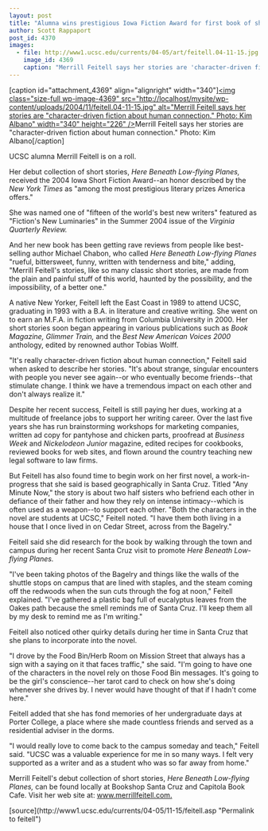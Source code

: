 ```yaml
---
layout: post
title: "Alumna wins prestigious Iowa Fiction Award for first book of short stories"
author: Scott Rappaport
post_id: 4370
images:
  - file: http://www1.ucsc.edu/currents/04-05/art/feitell.04-11-15.jpg
    image_id: 4369
    caption: "Merrill Feitell says her stories are 'character-driven fiction about human connection.' Photo: Kim Albano"
---
```


[caption id="attachment_4369" align="alignright" width="340"]<a href="http://localhost/mysite/wp-content/uploads/2004/11/feitell.04-11-15.jpg"><img class="size-full wp-image-4369" src="http://localhost/mysite/wp-content/uploads/2004/11/feitell.04-11-15.jpg" alt="Merrill Feitell says her stories are "character-driven fiction about human connection." Photo: Kim Albano" width="340" height="226" /></a>Merrill Feitell says her stories are "character-driven fiction about human connection." Photo: Kim Albano[/caption]
<a name="content" id="content"></a>
<p>
  UCSC alumna Merrill Feitell is on a roll.
</p>
<p>
  Her debut collection of short stories, <i>Here Beneath Low-flying Planes,</i> received the 2004 Iowa Short Fiction Award--an honor described by the <i>New York Times</i> as "among the most prestigious literary prizes America offers."
</p>
<p>
  She was named one of "fifteen of the world's best new writers" featured as "Fiction's New Luminaries" in the Summer 2004 issue of the <i>Virginia Quarterly Review.</i>
</p>
<p>
  And her new book has been getting rave reviews from people like best-selling author Michael Chabon, who called <i>Here Beneath Low-flying Planes</i> "rueful, bittersweet, funny, written with tenderness and bite," adding, "Merrill Feitell's stories, like so many classic short stories, are made from the plain and painful stuff of this world, haunted by the possibility, and the impossibility, of a better one."
</p>
<p>
  A native New Yorker, Feitell left the East Coast in 1989 to attend UCSC, graduating in 1993 with a B.A. in literature and creative writing. She went on to earn an M.F.A. in fiction writing from Columbia University in 2000. Her short stories soon began appearing in various publications such as <i>Book Magazine, Glimmer Train,</i> and the <i>Best New American Voices 2000</i> anthology, edited by renowned author Tobias Wolff.
</p>
<p>
  "It's really character-driven fiction about human connection," Feitell said when asked to describe her stories. "It's about strange, singular encounters with people you never see again--or who eventually become friends--that stimulate change. I think we have a tremendous impact on each other and don't always realize it."
</p>
<p>
  Despite her recent success, Feitell is still paying her dues, working at a multitude of freelance jobs to support her writing career. Over the last five years she has run brainstorming workshops for marketing companies, written ad copy for pantyhose and chicken parts, proofread at <i>Business Week</i> and <i>Nickelodeon Junior</i> magazine, edited recipes for cookbooks, reviewed books for web sites, and flown around the country teaching new legal software to law firms.
</p>
<p>
  But Feitell has also found time to begin work on her first novel, a work-in-progress that she said is based geographically in Santa Cruz. Titled "Any Minute Now," the story is about two half sisters who befriend each other in defiance of their father and how they rely on intense intimacy--which is often used as a weapon--to support each other. "Both the characters in the novel are students at UCSC," Feitell noted. "I have them both living in a house that I once lived in on Cedar Street, across from the Bagelry."
</p>
<p>
  Feitell said she did research for the book by walking through the town and campus during her recent Santa Cruz visit to promote <i>Here Beneath Low-flying Planes.</i>
</p>
<p>
  "I've been taking photos of the Bagelry and things like the walls of the shuttle stops on campus that are lined with staples, and the steam coming off the redwoods when the sun cuts through the fog at noon," Feitell explained. "I've gathered a plastic bag full of eucalyptus leaves from the Oakes path because the smell reminds me of Santa Cruz. I'll keep them all by my desk to remind me as I'm writing."
</p>
<p>
  Feitell also noticed other quirky details during her time in Santa Cruz that she plans to incorporate into the novel.
</p>
<p>
  "I drove by the Food Bin/Herb Room on Mission Street that always has a sign with a saying on it that faces traffic," she said. "I'm going to have one of the characters in the novel rely on those Food Bin messages. It's going to be the girl's conscience--her tarot card to check on how she's doing whenever she drives by. I never would have thought of that if I hadn't come here."
</p>
<p>
  Feitell added that she has fond memories of her undergraduate days at Porter College, a place where she made countless friends and served as a residential adviser in the dorms.
</p>
<p>
  "I would really love to come back to the campus someday and teach," Feitell said. "UCSC was a valuable experience for me in so many ways. I felt very supported as a writer and as a student who was so far away from home."
</p>
<p>
  Merrill Feitell's debut collection of short stories, <i>Here Beneath Low-flying Planes,</i> can be found locally at Bookshop Santa Cruz and Capitola Book Cafe. Visit her web site at: <a href="http://www.merrillfeitell.com">www.merrillfeitell.com.</a><br>
</p>
<form>

</form>
<p>
  <a href="http://currents.ucsc.edu/"></a>
</p>
<p>

</p>
[source](http://www1.ucsc.edu/currents/04-05/11-15/feitell.asp "Permalink to feitell")

